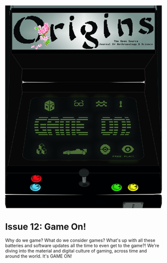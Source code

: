 ![arcade style cover](cover-issue-12.jpg)

# Issue 12: Game On!

Why do we game? What do we consider games? What's up with all these batteries and software updates all the time to even get to the game?! We're diving into the material and digital culture of gaming, across time and around the world. It's GAME ON!